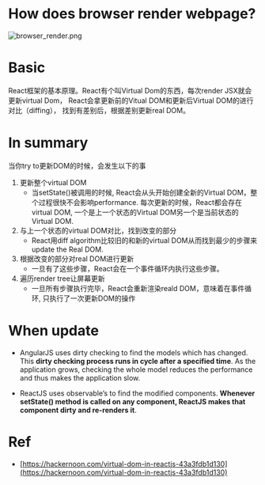 # How does browser render webpage? 
![browser_render.png](browser_render.png)

# Basic
React框架的基本原理。React有个叫Virtual Dom的东西，每次render JSX就会更新virtual Dom，
React会拿更新前的Vitual DOM和更新后Virtual DOM的进行对比（diffing），
找到有差别后，根据差别更新real DOM。

# In summary
当你try to更新DOM的时候，会发生以下的事
1. 更新整个virtual DOM
    - 当setState()被调用的时候, React会从头开始创建全新的Virtual DOM，整个过程很快不会影响performance. 
    每次更新的时候，React都会存在virtual DOM, 一个是上一个状态的Virtual DOM另一个是当前状态的Virtual DOM.
2. 与上一个状态的virtual DOM对比，找到改变的部分
    - React用diff algorithm比较旧的和新的virtual DOM从而找到最少的步骤来update the Real DOM.
3. 根据改变的部分对real DOM进行更新
    - 一旦有了这些步骤，React会在一个事件循环内执行这些步骤。 
4. 遍历render tree让屏幕更新
    - 一旦所有步骤执行完毕，React会重新渲染reald DOM，意味着在事件循环, 只执行了一次更新DOM的操作

# When update
- AngularJS uses dirty checking to find the models which has changed. 
This **dirty checking process runs in cycle after a specified time**. 
As the application grows, checking the whole model reduces the performance and thus makes the application slow.

- ReactJS uses observable’s to find the modified components. 
**Whenever setState() method is called on any component, ReactJS makes that component dirty and re-renders it**.  

# Ref
- [https://hackernoon.com/virtual-dom-in-reactjs-43a3fdb1d130](https://hackernoon.com/virtual-dom-in-reactjs-43a3fdb1d130)
